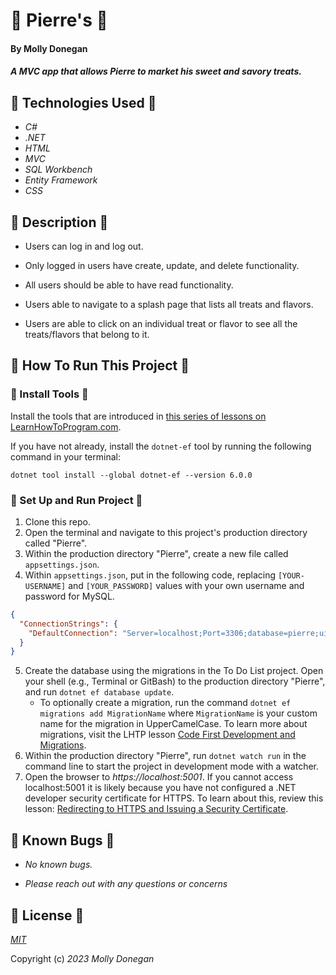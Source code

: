 # 🥐 Pierre's 🥐

#### By Molly Donegan

#### _A MVC app that allows Pierre to market his sweet and savory treats._

## 🧁 Technologies Used 🧁
 
* _C#_
* _.NET_
* _HTML_
* _MVC_
* _SQL Workbench_
* _Entity Framework_
* _CSS_

## 🧁 Description 🧁

* Users can log in and log out.

* Only logged in users have create, update, and delete functionality. 

* All users should be able to have read functionality.

*  Users able to navigate to a splash page that lists all treats and flavors.

* Users are able to click on an individual treat or flavor to see all the treats/flavors that belong to it.

## 🍩 How To Run This Project 🍩

### 🍩 Install Tools 🍩

Install the tools that are introduced in [this series of lessons on LearnHowToProgram.com](https://www.learnhowtoprogram.com/c-and-net/getting-started-with-c).

If you have not already, install the `dotnet-ef` tool by running the following command in your terminal:

```
dotnet tool install --global dotnet-ef --version 6.0.0
```

### 🍩 Set Up and Run Project 🍩

1. Clone this repo.
2. Open the terminal and navigate to this project's production directory called "Pierre".
3. Within the production directory "Pierre", create a new file called `appsettings.json`.
4. Within `appsettings.json`, put in the following code, replacing `[YOUR-USERNAME]` and `[YOUR_PASSWORD]` values with your own username and password for MySQL. 

```json
{
  "ConnectionStrings": {
    "DefaultConnection": "Server=localhost;Port=3306;database=pierre;uid=[YOUR-USERNAME];pwd=[YOUR-PASSWORD];"
  }
}
```

5. Create the database using the migrations in the To Do List project. Open your shell (e.g., Terminal or GitBash) to the production directory "Pierre", and run `dotnet ef database update`. 
    - To optionally create a migration, run the command `dotnet ef migrations add MigrationName` where `MigrationName` is your custom name for the migration in UpperCamelCase. To learn more about migrations, visit the LHTP lesson [Code First Development and Migrations](https://www.learnhowtoprogram.com/c-and-net-part-time/many-to-many-relationships/code-first-development-and-migrations).
6. Within the production directory "Pierre", run `dotnet watch run` in the command line to start the project in development mode with a watcher.
4. Open the browser to _https://localhost:5001_. If you cannot access localhost:5001 it is likely because you have not configured a .NET developer security certificate for HTTPS. To learn about this, review this lesson: [Redirecting to HTTPS and Issuing a Security Certificate](https://www.learnhowtoprogram.com/lessons/redirecting-to-https-and-issuing-a-security-certificate).

## 🥪 Known Bugs 🥪

* _No known bugs._

* _Please reach out with any questions or concerns_

## 🥪 License 🥪

_[MIT](https://github.com/mdonegan91/Pierre.Solution/blob/main/LICENSE)_

Copyright (c) _2023_ _Molly Donegan_